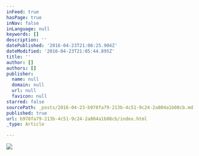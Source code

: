 ```yaml
---
inFeed: true
hasPage: true
inNav: false
inLanguage: null
keywords: []
description: ''
datePublished: '2016-04-23T21:06:25.904Z'
dateModified: '2016-04-23T21:05:44.895Z'
title: ''
author: []
authors: []
publisher:
  name: null
  domain: null
  url: null
  favicon: null
starred: false
sourcePath: _posts/2016-04-23-b978fa79-213b-4c51-9c24-2a804a1b08cb.md
published: true
url: b978fa79-213b-4c51-9c24-2a804a1b08cb/index.html
_type: Article

---
```

![](https://the-grid-user-content.s3-us-west-2.amazonaws.com/f9ee1542-982f-4f88-bf2b-2fa8c0b8cbec.jpg)